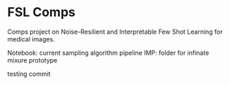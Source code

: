 # FSL Comps
Comps project on Noise-Resilient and Interpretable Few Shot Learning for medical images.

Notebook: current sampling algorithm pipeline
IMP: folder for infinate mixure prototype

testing commit